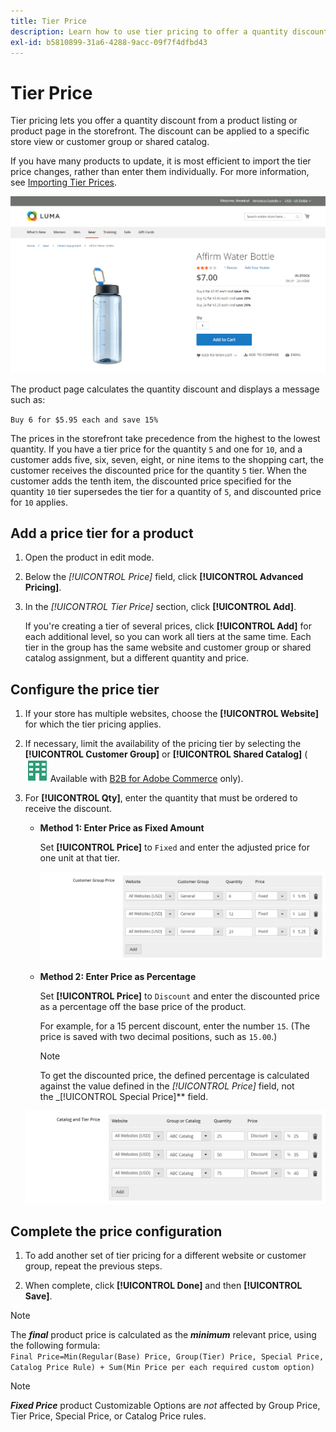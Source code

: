 ```yaml
---
title: Tier Price
description: Learn how to use tier pricing to offer a quantity discount from a product listing or product page.
exl-id: b5810899-31a6-4288-9acc-09f7f4dfbd43
---
```

# Tier Price

Tier pricing lets you offer a quantity discount from a product listing or product page in the storefront. The discount can be applied to a specific store view or customer group or shared catalog.

If you have many products to update, it is most efficient to import the tier price changes, rather than enter them individually. For more information, see [Importing Tier Prices](https://docs.magento.com/user-guide/system/data-import-price-tier.html).

![Tier price on a storefront product page](./assets/product-price-tier-storefront.png)<!-- zoom -->

The product page calculates the quantity discount and displays a message such as:

`Buy 6 for $5.95 each and save 15%`

The prices in the storefront take precedence from the highest to the lowest quantity. If you have a tier price for the quantity `5` and one for `10`, and a customer adds five, six, seven, eight, or nine items to the shopping cart, the customer receives the discounted price for the quantity `5` tier. When the customer adds the tenth item, the discounted price specified for the quantity `10` tier supersedes the tier for a quantity of `5`, and discounted price for `10` applies.

## Add a price tier for a product

1. Open the product in edit mode.

1. Below the _[!UICONTROL Price]_ field, click **[!UICONTROL Advanced Pricing]**.

1. In the _[!UICONTROL Tier Price]_ section, click **[!UICONTROL Add]**.

   If you're creating a tier of several prices, click **[!UICONTROL Add]** for each additional level, so you can work all tiers at the same time. Each tier in the group has the same website and customer group or shared catalog assignment, but a different quantity and price.

## Configure the price tier

1. If your store has multiple websites, choose the **[!UICONTROL Website]** for which the tier pricing applies.

1. If necessary, limit the availability of the pricing tier by selecting the **[!UICONTROL Customer Group]** or **[!UICONTROL Shared Catalog]** (![B2B for Adobe Commerce](../assets/b2b.svg) Available with [B2B for Adobe Commerce](./b2b/../introduction.md) only).

1. For **[!UICONTROL Qty]**, enter the quantity that must be ordered to receive the discount.

   - **Method 1: Enter Price as Fixed Amount**

      Set **[!UICONTROL Price]** to `Fixed` and enter the adjusted price for one unit at that tier.

      ![Tier Price as a Fixed Amount](./assets/product-price-tier-fixed.png)<!-- zoom -->

   - **Method 2: Enter Price as Percentage**

      Set **[!UICONTROL Price]** to `Discount` and enter the discounted price as a percentage off the base price of the product.

      For example, for a 15 percent discount, enter the number `15`. (The price is saved with two decimal positions, such as `15.00`.)

      >[!NOTE]
      >
      >To get the discounted price, the defined percentage is calculated against the value defined in the _[!UICONTROL Price]_ field, not the _[!UICONTROL Special Price]** field.

   ![Tier Price as a Percentage](./assets/product-price-tier-discount.png)<!-- zoom -->

## Complete the price configuration

1. To add another set of tier pricing for a different website or customer group, repeat the previous steps.

1. When complete, click **[!UICONTROL Done]** and then **[!UICONTROL Save]**.

>[!NOTE]
>
>The **_final_** product price is calculated as the **_minimum_** relevant price, using the following formula: <br/>`Final Price=Min(Regular(Base) Price, Group(Tier) Price, Special Price, Catalog Price Rule) + Sum(Min Price per each required custom option)`

>[!NOTE]
>
>**_Fixed Price_** product Customizable Options are _not_ affected by Group Price, Tier Price, Special Price, or Catalog Price rules.
